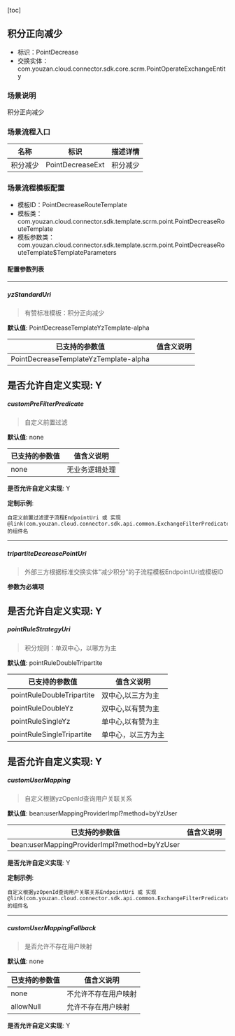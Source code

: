 [toc]

## 积分正向减少
- 标识：PointDecrease
- 交换实体：com.youzan.cloud.connector.sdk.core.scrm.PointOperateExchangeEntity
### 场景说明
积分正向减少
### 场景流程入口

名称 | 标识 | 描述详情
---|---|---
积分减少 | PointDecreaseExt | 积分减少

### 场景流程模板配置
- 模板ID：PointDecreaseRouteTemplate
- 模板类：com.youzan.cloud.connector.sdk.template.scrm.point.PointDecreaseRouteTemplate
- 模板参数类：com.youzan.cloud.connector.sdk.template.scrm.point.PointDecreaseRouteTemplate$TemplateParameters

#### 配置参数列表

---
##### yzStandardUri
> 有赞标准模板：积分正向减少

**默认值**: PointDecreaseTemplateYzTemplate-alpha

已支持的参数值 | 值含义说明
---|---
PointDecreaseTemplateYzTemplate-alpha | 

**是否允许自定义实现**: Y
---
##### customPreFilterPredicate
> 自定义前置过滤

**默认值**: none

已支持的参数值 | 值含义说明
---|---
none | 无业务逻辑处理

**是否允许自定义实现**: Y

**定制示例**:
```
自定义前置过滤逻子流程EndpointUri 或 实现@link(com.youzan.cloud.connector.sdk.api.common.ExchangeFilterPredicate)的组件名
```
---
##### tripartiteDecreasePointUri
> 外部三方根据标准交换实体"减少积分"的子流程模板EndpointUri或模板ID

**参数为必填项**


**是否允许自定义实现**: Y
---
##### pointRuleStrategyUri
> 积分规则：单双中心，以哪方为主

**默认值**: pointRuleDoubleTripartite

已支持的参数值 | 值含义说明
---|---
pointRuleDoubleTripartite | 双中心,以三方为主
pointRuleDoubleYz | 双中心,以有赞为主
pointRuleSingleYz | 单中心,以有赞为主
pointRuleSingleTripartite | 单中心，以三方为主

**是否允许自定义实现**: Y
---
##### customUserMapping
> 自定义根据yzOpenId查询用户关联关系

**默认值**: bean:userMappingProviderImpl?method=byYzUser

已支持的参数值 | 值含义说明
---|---
bean:userMappingProviderImpl?method=byYzUser | 

**是否允许自定义实现**: Y

**定制示例**:
```
自定义根据yzOpenId查询用户关联关系EndpointUri 或 实现@link(com.youzan.cloud.connector.sdk.api.common.ExchangeFilterPredicate)的组件名
```
---
##### customUserMappingFallback
> 是否允许不存在用户映射

**默认值**: none

已支持的参数值 | 值含义说明
---|---
none | 不允许不存在用户映射
allowNull | 允许不存在用户映射

**是否允许自定义实现**: Y

